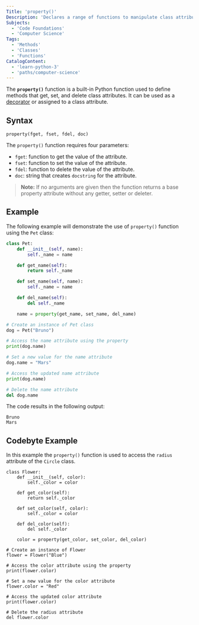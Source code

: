 ```yaml
---
Title: 'property()'
Description: 'Declares a range of functions to manipulate class attributes.'
Subjects:
  - 'Code Foundations'
  - 'Computer Science'
Tags:
  - 'Methods'
  - 'Classes'
  - 'Functions'
CatalogContent:
  - 'learn-python-3'
  - 'paths/computer-science'
---
```


The **`property()`** function is a built-in Python function used to define methods that get, set, and delete class attributes. It can be used as a [decorator](https://www.codecademy.com/resources/docs/python/decorators) or assigned to a class attribute.

## Syntax

```pseudo
property(fget, fset, fdel, doc)
```

The `property()` function requires four parameters:

- `fget`: function to get the value of the attribute.
- `fset`: function to set the value of the attribute.
- `fdel`: function to delete the value of the attribute.
- `doc`: string that creates `docstring` for the attribute.

> **Note:** If no arguments are given then the function returns a base property attribute without any getter, setter or deleter.

## Example

The following example will demonstrate the use of `property()` function using the `Pet` class:

```py
class Pet:
    def __init__(self, name):
        self._name = name

    def get_name(self):
        return self._name

    def set_name(self, name):
        self._name = name

    def del_name(self):
        del self._name

    name = property(get_name, set_name, del_name)

# Create an instance of Pet class
dog = Pet("Bruno")

# Access the name attribute using the property
print(dog.name)

# Set a new value for the name attribute
dog.name = "Mars"

# Access the updated name attribute
print(dog.name)

# Delete the name attribute
del dog.name
```

The code results in the following output:

```shell
Bruno
Mars
```

## Codebyte Example

In this example the `property()` function is used to access the `radius` attribute of the `Circle` class.

```codebyte/python
class Flower:
    def __init__(self, color):
        self._color = color

    def get_color(self):
        return self._color

    def set_color(self, color):
        self._color = color

    def del_color(self):
        del self._color

    color = property(get_color, set_color, del_color)

# Create an instance of Flower
flower = Flower("Blue")

# Access the color attribute using the property
print(flower.color)

# Set a new value for the color attribute
flower.color = "Red"

# Access the updated color attribute
print(flower.color)

# Delete the radius attribute
del flower.color
```
